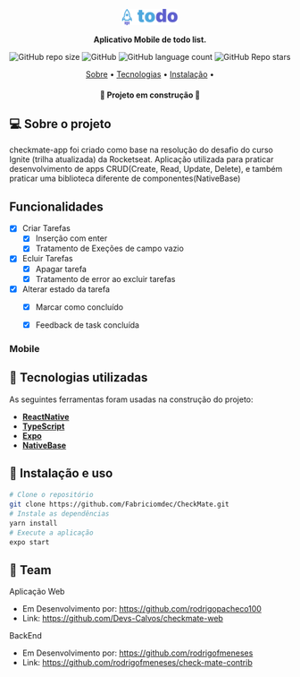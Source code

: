 <p align="center">
  <img width="20%" src="./src/assets/logo.png" />
</p>

<p align="center">
    <strong>Aplicativo Mobile de todo list.</strong>
</p>

<p align="center">
  <img alt="GitHub repo size" src="https://img.shields.io/github/repo-size/mateusabelli/ignite-todo-app">
  <img alt="GitHub" src="https://img.shields.io/github/license/mateusabelli/ignite-todo-app">
  <img alt="GitHub language count" src="https://img.shields.io/github/languages/count/mateusabelli/ignite-todo-app">
  <img alt="GitHub Repo stars" src="https://img.shields.io/github/stars/mateusabelli/ignite-todo-app?style=social">
</p>

<p align="center">
 <a href="#-sobre-o-projeto">Sobre</a> •
 <a href="#-tecnologias-utilizadas">Tecnologias</a> • 
 <a href="#-instalação-e-uso">Instalação</a> • 
</p>

<h4 align="center"> 
	🚧  Projeto em construção 🚧
</h4>

## 💻 Sobre o projeto

checkmate-app foi criado como base na resolução do desafio do curso Ignite (trilha atualizada) da Rocketseat. Aplicação utilizada para praticar desenvolvimento de apps
CRUD(Create, Read, Update, Delete), e também praticar uma biblioteca diferente de componentes(NativeBase)


## Funcionalidades

- [x] Criar Tarefas
  - [x] Inserção com enter
  - [x] Tratamento de Exeções de campo vazio

- [x] Ecluir Tarefas
  - [x] Apagar tarefa
  - [x] Tratamento de error ao excluir tarefas

- [x] Alterar estado da tarefa
  - [x] Marcar como concluído
  - [x] Feedback de task concluída



### Mobile

<p align="left">

</p>

## 🔨 Tecnologias utilizadas

As seguintes ferramentas foram usadas na construção do projeto:

- **[ReactNative](https://reactnative.dev/)**
- **[TypeScript](https://www.typescriptlang.org/)**
- **[Expo](https://expo.dev/)**
- **[NativeBase](https://nativebase.io/)**

## 🚀 Instalação e uso

```bash
# Clone o repositório
git clone https://github.com/Fabriciomdec/CheckMate.git
# Instale as dependências
yarn install
# Execute a aplicação
expo start
```

## :busts_in_silhouette: Team

Aplicação Web 
- Em Desenvolvimento por: https://github.com/rodrigopacheco100
- Link: https://github.com/Devs-Calvos/checkmate-web

BackEnd
- Em Desenvolvimento por: https://github.com/rodrigofmeneses
- Link: https://github.com/rodrigofmeneses/check-mate-contrib
